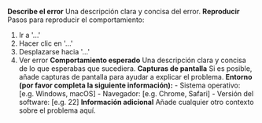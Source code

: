 **Describe el error** 
Una descripción clara y concisa del error. 
**Reproducir** Pasos para reproducir el comportamiento: 
1. Ir a '...' 
2. Hacer clic en '...' 
3. Desplazarse hacia '...' 
4. Ver error 
**Comportamiento esperado** Una descripción clara y concisa de lo que esperabas que sucediera. **Capturas de pantalla** Si es posible, añade capturas de pantalla para ayudar a explicar el problema. **Entorno (por favor completa la siguiente información):** - Sistema operativo: [e.g. Windows, macOS] - Navegador: [e.g. Chrome, Safari] - Versión del software: [e.g. 22] **Información adicional** Añade cualquier otro contexto sobre el problema aquí.